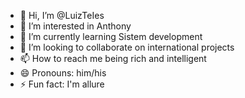- 👋 Hi, I’m @LuizTeIes
- 👀 I’m interested in Anthony
- 🌱 I’m currently learning Sistem development
- 💞️ I’m looking to collaborate on international projects
- 📫 How to reach me being rich and intelligent
- 😄 Pronouns: him/his
- ⚡ Fun fact: I'm allure

<!---
LuizTeIes/LuizTeIes is a ✨ special ✨ repository because its `README.md` (this file) appears on your GitHub profile.
You can click the Preview link to take a look at your changes.
--->
